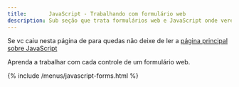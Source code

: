 ```yaml
---
title:       JavaScript - Trabalhando com formulário web
description: Sub seção que trata formulários web e JavaScript onde veremos artigos que ensinam como trabalhar com cada controle de um formulário web.
---
```


Se vc caiu nesta página de para quedas não deixe de ler a [página principal sobre JavaScript](/javascript/)

Aprenda a trabalhar com cada controle de um formulário web.

{% include /menus/javascript-forms.html %}

